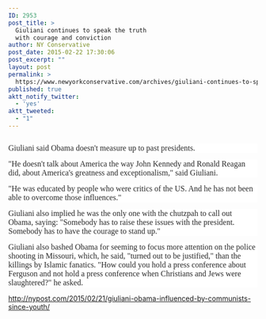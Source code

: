 ```yaml
---
ID: 2953
post_title: >
  Giuliani continues to speak the truth
  with courage and conviction
author: NY Conservative
post_date: 2015-02-22 17:30:06
post_excerpt: ""
layout: post
permalink: >
  https://www.newyorkconservative.com/archives/giuliani-continues-to-speak-the-truth-with-courage-and-conviction/
published: true
aktt_notify_twitter:
  - 'yes'
aktt_tweeted:
  - "1"
---
```

<p><img src="http://www.newyorkconservative.com/wp-content/uploads/2015/02/022215_2229_Giulianicon1.jpg" alt=""/>
	</p><p style="background: white"><span style="color:#2a2a2a; font-family:Georgia; font-size:12pt">Giuliani said Obama doesn't measure up to past presidents.
</span></p><p style="background: white"><span style="color:#2a2a2a; font-family:Georgia; font-size:12pt">"He doesn't talk about America the way John Kennedy and Ronald Reagan did, about America's greatness and exceptionalism," said Giuliani.
</span></p><p style="background: white"><span style="color:#2a2a2a; font-family:Georgia; font-size:12pt">"He was educated by people who were critics of the US. And he has not been able to overcome those influences."
</span></p><p style="background: white"><span style="color:#2a2a2a; font-family:Georgia; font-size:12pt">Giuliani also implied he was the only one with the chutzpah to call out Obama, saying: "Somebody has to raise these issues with the president. Somebody has to have the courage to stand up."
</span></p><p style="background: white"><span style="color:#2a2a2a; font-family:Georgia; font-size:12pt">Giuliani also bashed Obama for seeming to focus more attention on the police shooting in Missouri, which, he said, "turned out to be justified," than the killings by Islamic fanatics. "How could you hold a press conference about Ferguson and not hold a press conference when Christians and Jews were slaughtered?" he asked.
</span></p><p><a href="http://nypost.com/2015/02/21/giuliani-obama-influenced-by-communists-since-youth/">http://nypost.com/2015/02/21/giuliani-obama-influenced-by-communists-since-youth/</a>
	</p>